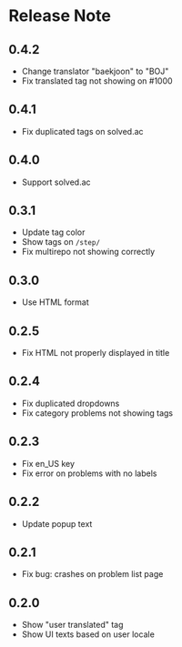 # Release Note

## 0.4.2

- Change translator "baekjoon" to "BOJ"
- Fix translated tag not showing on #1000

## 0.4.1

- Fix duplicated tags on solved.ac

## 0.4.0

- Support solved.ac

## 0.3.1

- Update tag color
- Show tags on `/step/`
- Fix multirepo not showing correctly

## 0.3.0

- Use HTML format

## 0.2.5

- Fix HTML not properly displayed in title

## 0.2.4

- Fix duplicated dropdowns
- Fix category problems not showing tags

## 0.2.3

- Fix en_US key
- Fix error on problems with no labels

## 0.2.2

- Update popup text

## 0.2.1

- Fix bug: crashes on problem list page

## 0.2.0

- Show "user translated" tag
- Show UI texts based on user locale
